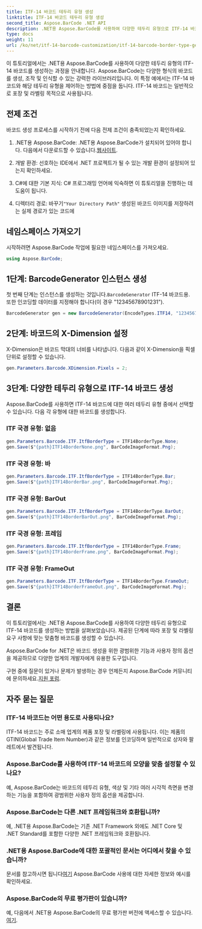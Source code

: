 ```yaml
---
title: ITF-14 바코드 테두리 유형 생성
linktitle: ITF-14 바코드 테두리 유형 생성
second_title: Aspose.BarCode .NET API
description: .NET용 Aspose.BarCode를 사용하여 다양한 테두리 유형으로 ITF-14 바코드를 만드는 방법을 알아보세요. 포장과 라벨링을 쉽게 맞춤화하세요.
type: docs
weight: 11
url: /ko/net/itf-14-barcode-customization/itf-14-barcode-border-type-generation/
---
```


이 튜토리얼에서는 .NET용 Aspose.BarCode를 사용하여 다양한 테두리 유형의 ITF-14 바코드를 생성하는 과정을 안내합니다. Aspose.BarCode는 다양한 형식의 바코드를 생성, 조작 및 인식할 수 있는 강력한 라이브러리입니다. 이 특정 예에서는 ITF-14 바코드와 해당 테두리 유형을 제어하는 방법에 중점을 둡니다. ITF-14 바코드는 일반적으로 포장 및 라벨링 목적으로 사용됩니다.

## 전제 조건

바코드 생성 프로세스를 시작하기 전에 다음 전제 조건이 충족되었는지 확인하세요.

1.  .NET용 Aspose.BarCode: .NET용 Aspose.BarCode가 설치되어 있어야 합니다. 다음에서 다운로드할 수 있습니다.[웹사이트](https://releases.aspose.com/barcode/net/).

2. 개발 환경: 선호하는 IDE에서 .NET 프로젝트가 될 수 있는 개발 환경이 설정되어 있는지 확인하세요.

3. C#에 대한 기본 지식: C# 프로그래밍 언어에 익숙하면 이 튜토리얼을 진행하는 데 도움이 됩니다.

4.  디렉터리 경로: 바꾸기`"Your Directory Path"` 생성된 바코드 이미지를 저장하려는 실제 경로가 있는 코드에

## 네임스페이스 가져오기

시작하려면 Aspose.BarCode 작업에 필요한 네임스페이스를 가져오세요.

```csharp
using Aspose.BarCode;
```

## 1단계: BarcodeGenerator 인스턴스 생성

 첫 번째 단계는 인스턴스를 생성하는 것입니다.`BarcodeGenerator` ITF-14 바코드용. 또한 인코딩할 데이터를 지정해야 합니다(이 경우 "12345678901231").

```csharp
BarcodeGenerator gen = new BarcodeGenerator(EncodeTypes.ITF14, "12345678901231");
```

## 2단계: 바코드의 X-Dimension 설정

X-Dimension은 바코드 막대의 너비를 나타냅니다. 다음과 같이 X-Dimension을 픽셀 단위로 설정할 수 있습니다.

```csharp
gen.Parameters.Barcode.XDimension.Pixels = 2;
```

## 3단계: 다양한 테두리 유형으로 ITF-14 바코드 생성

Aspose.BarCode를 사용하면 ITF-14 바코드에 대한 여러 테두리 유형 중에서 선택할 수 있습니다. 다음 각 유형에 대한 바코드를 생성합니다.

### ITF 국경 유형: 없음

```csharp
gen.Parameters.Barcode.ITF.ItfBorderType = ITF14BorderType.None;
gen.Save($"{path}ITF14BorderNone.png", BarCodeImageFormat.Png);
```

### ITF 국경 유형: 바

```csharp
gen.Parameters.Barcode.ITF.ItfBorderType = ITF14BorderType.Bar;
gen.Save($"{path}ITF14BorderBar.png", BarCodeImageFormat.Png);
```

### ITF 국경 유형: BarOut

```csharp
gen.Parameters.Barcode.ITF.ItfBorderType = ITF14BorderType.BarOut;
gen.Save($"{path}ITF14BorderBarOut.png", BarCodeImageFormat.Png);
```

### ITF 국경 유형: 프레임

```csharp
gen.Parameters.Barcode.ITF.ItfBorderType = ITF14BorderType.Frame;
gen.Save($"{path}ITF14BorderFrame.png", BarCodeImageFormat.Png);
```

### ITF 국경 유형: FrameOut

```csharp
gen.Parameters.Barcode.ITF.ItfBorderType = ITF14BorderType.FrameOut;
gen.Save($"{path}ITF14BorderFrameOut.png", BarCodeImageFormat.Png);
```

## 결론

이 튜토리얼에서는 .NET용 Aspose.BarCode를 사용하여 다양한 테두리 유형으로 ITF-14 바코드를 생성하는 방법을 살펴보았습니다. 제공된 단계에 따라 포장 및 라벨링 요구 사항에 맞는 맞춤형 바코드를 생성할 수 있습니다.

Aspose.BarCode for .NET은 바코드 생성을 위한 광범위한 기능과 사용자 정의 옵션을 제공하므로 다양한 업계의 개발자에게 유용한 도구입니다.

 구현 중에 질문이 있거나 문제가 발생하는 경우 언제든지 Aspose.BarCode 커뮤니티에 문의하세요.[지원 포럼](https://forum.aspose.com/c/barcode/13).

## 자주 묻는 질문

### ITF-14 바코드는 어떤 용도로 사용되나요?
ITF-14 바코드는 주로 소매 업계의 제품 포장 및 라벨링에 사용됩니다. 이는 제품의 GTIN(Global Trade Item Number)과 같은 정보를 인코딩하며 일반적으로 상자와 팔레트에서 발견됩니다.

### Aspose.BarCode를 사용하여 ITF-14 바코드의 모양을 맞춤 설정할 수 있나요?
예, Aspose.BarCode는 바코드의 테두리 유형, 색상 및 기타 여러 시각적 측면을 변경하는 기능을 포함하여 광범위한 사용자 정의 옵션을 제공합니다.

### Aspose.BarCode는 다른 .NET 프레임워크와 호환됩니까?
예, .NET용 Aspose.BarCode는 기존 .NET Framework 외에도 .NET Core 및 .NET Standard를 포함한 다양한 .NET 프레임워크와 호환됩니다.

### .NET용 Aspose.BarCode에 대한 포괄적인 문서는 어디에서 찾을 수 있습니까?
 문서를 참고하시면 됩니다[여기](https://reference.aspose.com/barcode/net/) Aspose.BarCode 사용에 대한 자세한 정보와 예시를 확인하세요.

### Aspose.BarCode의 무료 평가판이 있습니까?
예, 다음에서 .NET용 Aspose.BarCode의 무료 평가판 버전에 액세스할 수 있습니다.[여기](https://releases.aspose.com/).
